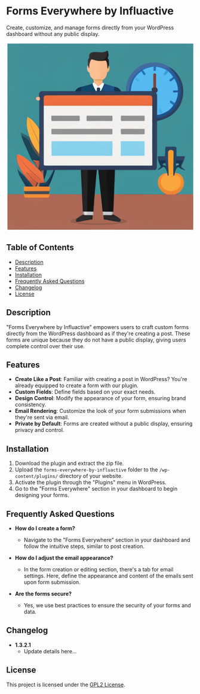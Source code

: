 # Forms Everywhere by Influactive

Create, customize, and manage forms directly from your WordPress dashboard without any public display.

![Banner Image](form-banner.png)  <!-- Replace 'path_to_your_banner_image.png' with the path to your actual banner image, if you have one. -->

## Table of Contents

- [Description](#description)
- [Features](#features)
- [Installation](#installation)
- [Frequently Asked Questions](#frequently-asked-questions)
- [Changelog](#changelog)
- [License](#license)

## Description

"Forms Everywhere by Influactive" empowers users to craft custom forms directly from the WordPress dashboard as if
they're creating a post. These forms are unique because they do not have a public display, giving users complete control
over their use.

## Features

- **Create Like a Post**: Familiar with creating a post in WordPress? You're already equipped to create a form with our
  plugin.
- **Custom Fields**: Define fields based on your exact needs.
- **Design Control**: Modify the appearance of your form, ensuring brand consistency.
- **Email Rendering**: Customize the look of your form submissions when they're sent via email.
- **Private by Default**: Forms are created without a public display, ensuring privacy and control.

## Installation

1. Download the plugin and extract the zip file.
2. Upload the `forms-everywhere-by-influactive` folder to the `/wp-content/plugins/` directory of your website.
3. Activate the plugin through the "Plugins" menu in WordPress.
4. Go to the "Forms Everywhere" section in your dashboard to begin designing your forms.

## Frequently Asked Questions

- **How do I create a form?**
    - Navigate to the "Forms Everywhere" section in your dashboard and follow the intuitive steps, similar to post
      creation.

- **How do I adjust the email appearance?**
    - In the form creation or editing section, there's a tab for email settings. Here, define the appearance and content
      of the emails sent upon form submission.

- **Are the forms secure?**
    - Yes, we use best practices to ensure the security of your forms and data.

## Changelog

- **1.3.2.1**
    - Update details here...

## License

This project is licensed under the [GPL2 License](https://www.gnu.org/licenses/gpl-2.0.html).
